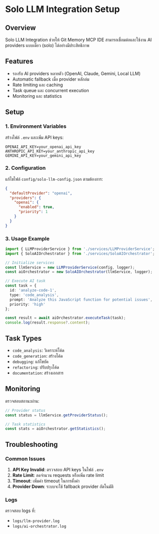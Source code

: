 # Solo LLM Integration Setup

## Overview

Solo LLM Integration ช่วยให้ Git Memory MCP IDE สามารถเชื่อมต่อและใช้งาน AI providers แบบเดี่ยว (solo) ได้อย่างมีประสิทธิภาพ

## Features

- รองรับ AI providers หลายตัว (OpenAI, Claude, Gemini, Local LLM)
- Automatic fallback เมื่อ provider หลักล่ม
- Rate limiting และ caching
- Task queue และ concurrent execution
- Monitoring และ statistics

## Setup

### 1. Environment Variables

สร้างไฟล์ `.env` และเพิ่ม API keys:

```env
OPENAI_API_KEY=your_openai_api_key
ANTHROPIC_API_KEY=your_anthropic_api_key
GEMINI_API_KEY=your_gemini_api_key
```

### 2. Configuration

แก้ไขไฟล์ `config/solo-llm-config.json` ตามต้องการ:

```json
{
  "defaultProvider": "openai",
  "providers": {
    "openai": {
      "enabled": true,
      "priority": 1
    }
  }
}
```

### 3. Usage Example

```typescript
import { LLMProviderService } from './services/LLMProviderService';
import { SoloAIOrchestrator } from './services/SoloAIOrchestrator';

// Initialize services
const llmService = new LLMProviderService(config, logger);
const aiOrchestrator = new SoloAIOrchestrator(llmService, logger);

// Execute AI task
const task = {
  id: 'analyze-code-1',
  type: 'code_analysis',
  prompt: 'Analyze this JavaScript function for potential issues',
  priority: 'high'
};

const result = await aiOrchestrator.executeTask(task);
console.log(result.response?.content);
```

## Task Types

- `code_analysis`: วิเคราะห์โค้ด
- `code_generation`: สร้างโค้ด
- `debugging`: แก้ไขบัค
- `refactoring`: ปรับปรุงโค้ด
- `documentation`: สร้างเอกสาร

## Monitoring

ตรวจสอบสถานะผ่าน:

```typescript
// Provider status
const status = llmService.getProviderStatus();

// Task statistics
const stats = aiOrchestrator.getStatistics();
```

## Troubleshooting

### Common Issues

1. **API Key Invalid**: ตรวจสอบ API keys ในไฟล์ `.env`
2. **Rate Limit**: ลดจำนวน requests หรือเพิ่ม rate limit
3. **Timeout**: เพิ่มค่า timeout ในการตั้งค่า
4. **Provider Down**: ระบบจะใช้ fallback provider อัตโนมัติ

### Logs

ตรวจสอบ logs ที่:
- `logs/llm-provider.log`
- `logs/ai-orchestrator.log`